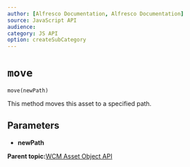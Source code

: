 ```yaml
---
author: [Alfresco Documentation, Alfresco Documentation]
source: JavaScript API
audience: 
category: JS API
option: createSubCategory
---
```


# ``move``

``move(newPath)``

This method moves this asset to a specified path.

## Parameters

-   **newPath**

**Parent topic:**[WCM Asset Object API](../references/API-JS-WCM-Asset-Object.md)


